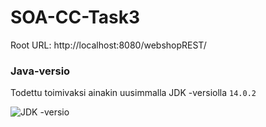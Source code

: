 # SOA-CC-Task3

Root URL: http://localhost:8080/webshopREST/

### Java-versio

Todettu toimivaksi ainakin uusimmalla JDK -versiolla `14.0.2`

![JDK -versio](https://i.imgur.com/NZkKSw2.png)